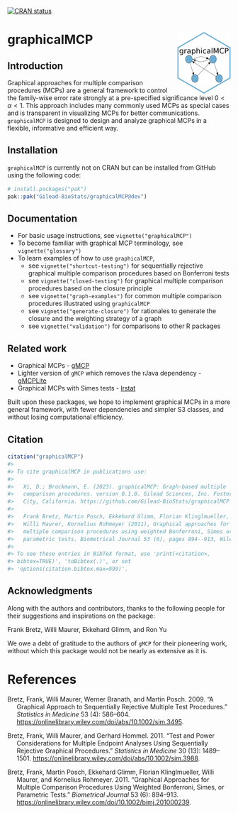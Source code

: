
<!-- README.md is generated from README.Rmd. Please edit that file -->
<!-- badges: start -->

[![CRAN
status](https://www.r-pkg.org/badges/version/graphicalMCP)](https://cran.r-project.org/package=graphicalMCP)

<!-- badges: end -->

# graphicalMCP <a href="https://urban-sniffle-p11zlpj.pages.github.io/"><img src="man/figures/logo.png" align="right" height="139" /></a>

## Introduction

Graphical approaches for multiple comparison procedures (MCPs) are a
general framework to control the family-wise error rate strongly at a
pre-specified significance level $0<\alpha<1$. This approach includes
many commonly used MCPs as special cases and is transparent in
visualizing MCPs for better communications. `graphicalMCP` is designed
to design and analyze graphical MCPs in a flexible, informative and
efficient way.

## Installation

`graphicalMCP` is currently not on CRAN but can be installed from GitHub
using the following code:

``` r
# install.packages("pak")
pak::pak("Gilead-BioStats/graphicalMCP@dev")
```

## Documentation

- For basic usage instructions, see `vignette("graphicalMCP")`
- To become familiar with graphical MCP terminology, see
  `vignette("glossary")`
- To learn examples of how to use `graphicalMCP`,
  - see `vignette("shortcut-testing")` for sequentially rejective
    graphical multiple comparison procedures based on Bonferroni tests
  - see `vignette("closed-testing")` for graphical multiple comparison
    procedures based on the closure principle
  - see `vignette("graph-examples")` for common multiple comparison
    procedures illustrated using `graphicalMCP`
  - see `vignette("generate-closure")` for rationales to generate the
    closure and the weighting strategy of a graph
  - see `vignette("validation")` for comparisons to other R packages

## Related work

- Graphical MCPs - [gMCP](https://cran.r-project.org/package=gMCP)
- Lighter version of `gMCP` which removes the rJava dependency -
  [gMCPLite](https://cran.r-project.org/package=gMCPLite)
- Graphical MCPs with Simes tests -
  [lrstat](https://cran.r-project.org/package=lrstat)

Built upon these packages, we hope to implement graphical MCPs in a more
general framework, with fewer dependencies and simpler S3 classes, and
without losing computational efficiency.

## Citation

``` r
citation("graphicalMCP")
#> 
#> To cite graphicalMCP in publications use:
#> 
#>   Xi, D.; Brockmann, E. (2023). graphicalMCP: Graph-based multiple
#>   comparison procedures. version 0.1.0. Gilead Sciences, Inc. Foster
#>   City, California. https://github.com/Gilead-BioStats/graphicalMCP
#> 
#>   Frank Bretz, Martin Posch, Ekkehard Glimm, Florian Klinglmueller,
#>   Willi Maurer, Kornelius Rohmeyer (2011), Graphical approaches for
#>   multiple comparison procedures using weighted Bonferroni, Simes or
#>   parametric tests. Biometrical Journal 53 (6), pages 894--913, Wiley.
#> 
#> To see these entries in BibTeX format, use 'print(<citation>,
#> bibtex=TRUE)', 'toBibtex(.)', or set
#> 'options(citation.bibtex.max=999)'.
```

## Acknowledgments

Along with the authors and contributors, thanks to the following people
for their suggestions and inspirations on the package:

Frank Bretz, Willi Maurer, Ekkehard Glimm, and Ron Yu

We owe a debt of gratitude to the authors of `gMCP` for their pioneering
work, without which this package would not be nearly as extensive as it
is.

# References

<div id="refs" class="references csl-bib-body hanging-indent">

<div id="ref-bretz-2009-graphs" class="csl-entry">

Bretz, Frank, Willi Maurer, Werner Branath, and Martin Posch. 2009. “A
Graphical Approach to Sequentially Rejective Multiple Test Procedures.”
*Statistics in Medicine* 53 (4): 586–604.
<https://onlinelibrary.wiley.com/doi/abs/10.1002/sim.3495>.

</div>

<div id="ref-bretz-2011-power" class="csl-entry">

Bretz, Frank, Willi Maurer, and Gerhard Hommel. 2011. “Test and Power
Considerations for Multiple Endpoint Analyses Using Sequentially
Rejective Graphical Procedures.” *Statistics in Medicine* 30 (13):
1489–1501. <https://onlinelibrary.wiley.com/doi/abs/10.1002/sim.3988>.

</div>

<div id="ref-bretz-2011-tests" class="csl-entry">

Bretz, Frank, Martin Posch, Ekkehard Glimm, Florian Klinglmueller, Willi
Maurer, and Kornelius Rohmeyer. 2011. “Graphical Approaches for Multiple
Comparison Procedures Using Weighted Bonferroni, Simes, or Parametric
Tests.” *Biometrical Journal* 53 (6): 894–913.
<https://onlinelibrary.wiley.com/doi/10.1002/bimj.201000239>.

</div>

</div>
